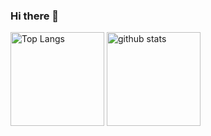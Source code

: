 ### Hi there 👋
<p align="left"> 
  <img alt="Top Langs" height="150px" src="https://github-readme-stats.vercel.app/api/top-langs/?username=tyatyamaruko&layout=compact&theme=onedark&show_icons=true&theme=onedark" />
  <img alt="github stats" height="150px" src="https://github-readme-stats.vercel.app/api?username=tyatyamaruko&theme=onedark&show_icons=ture" />
</p>
